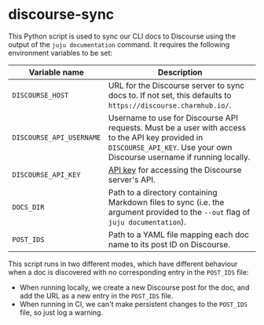 # discourse-sync

This Python script is used to sync our CLI docs to Discourse using the output
of the `juju documentation` command. It requires the following environment
variables to be set:

| Variable name            | Description                                                                                                                                                                |
|--------------------------|----------------------------------------------------------------------------------------------------------------------------------------------------------------------------|
| `DISCOURSE_HOST`         | URL for the Discourse server to sync docs to. If not set, this defaults to `https://discourse.charmhub.io/`.                                                               |
| `DISCOURSE_API_USERNAME` | Username to use for Discourse API requests. Must be a user with access to the API key provided in `DISCOURSE_API_KEY`. Use your own Discourse username if running locally. |
| `DISCOURSE_API_KEY`      | [API key](https://meta.discourse.org/t/create-and-configure-an-api-key/230124) for accessing the Discourse server's API.                                                   |
| `DOCS_DIR`               | Path to a directory containing Markdown files to sync (i.e. the argument provided to the `--out` flag of `juju documentation`).                                            |
| `POST_IDS`               | Path to a YAML file mapping each doc name to its post ID on Discourse.                                                                                                     |

This script runs in two different modes, which have different behaviour when a
doc is discovered with no corresponding entry in the `POST_IDS` file:
- When running locally, we create a new Discourse post for the doc, and add the
  URL as a new entry in the `POST_IDS` file.
- When running in CI, we can't make persistent changes to the `POST_IDS` file,
  so just log a warning.
